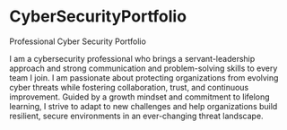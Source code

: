 # CyberSecurityPortfolio
Professional Cyber Security Portfolio

I am a cybersecurity professional who brings a servant-leadership approach and strong communication and problem-solving skills to every team I join. I am passionate about protecting organizations from evolving cyber threats while fostering collaboration, trust, and continuous improvement. Guided by a growth mindset and commitment to lifelong learning, I strive to adapt to new challenges and help organizations build resilient, secure environments in an ever-changing threat landscape.

